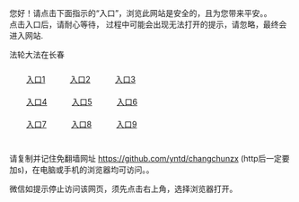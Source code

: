 您好！请点击下面指示的“入口”，浏览此网站是安全的，且为您带来平安。。 <br/>
点击入口后，请耐心等待， 过程中可能会出现无法打开的提示，请忽略，最终会进入网站. </br>

法轮大法在长春<br/>
<div style="padding:10px"><a style="margin:20px" target="_blank" href="https://d1ls3pjeryymuk.cloudfront.net/2Qpsp?wigjfghm" id="ccLink1" rel="nofollow">入口1</a> <a target="_blank" style="margin:20px" href="https://d2ndxh88e3ww62.cloudfront.net/2Qpsp?wmdpxioq" id="ccLink2" rel="nofollow">入口2</a> <a style="margin:20px" target="_blank" href="https://d2qnjau7ygzmz4.cloudfront.net/2Qpsp?fdxcgud" id="ccLink3" rel="nofollow">入口3</a></div>

<div style="padding:10px" ><a style="margin:20px" target="_blank" href="https://d1ls3pjeryymuk.cloudfront.net/2Qpsp?wigjfghm" id="ccLink4" rel="nofollow">入口4</a> <a style="margin:20px" href="https://d2ndxh88e3ww62.cloudfront.net/2Qpsp?wmdpxioq" target="_blank" id="ccLink5" rel="nofollow">入口5</a> <a style="margin:20px" href="https://d2qnjau7ygzmz4.cloudfront.net/2Qpsp?fdxcgud" target="_blank" id="ccLink6" rel="nofollow">入口6</a></div>

<div style="padding:10px"><a style="margin:20px" target="_blank" href="https://d1ls3pjeryymuk.cloudfront.net/2Qpsp?wigjfghm" id="ccLink7" rel="nofollow">入口7</a> <a style="margin:20px" href="https://d2ndxh88e3ww62.cloudfront.net/2Qpsp?wmdpxioq" target="_blank" id="ccLink8" rel="nofollow">入口8</a> <a style="margin:20px" target="_blank" href="https://d2qnjau7ygzmz4.cloudfront.net/2Qpsp?fdxcgud" id="ccLink9" rel="nofollow">入口9</a></div>

<br/>



请复制并记住免翻墙网址 https://github.com/yntd/changchunzx (http后一定要加s)，在电脑或手机的浏览器均可访问。。<br/>

微信如提示停止访问该网页，须先点击右上角，选择浏览器打开。
